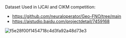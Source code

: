Dataset Used in IJCAI and CIKM competition:

- https://github.com/neuraloperator/Geo-FNO/tree/main
- https://aistudio.baidu.com/projectdetail/7459168

![f5e28f00f1454718c4d3fa92a48d73e3](https://github.com/user-attachments/assets/fc05de21-5d47-47b6-8571-0e5c0f85209d)
